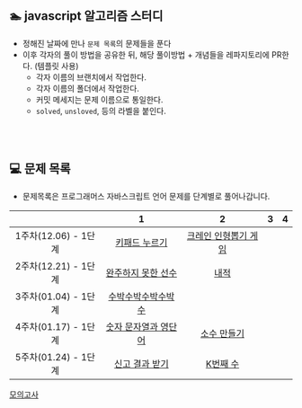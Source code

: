 
## 🏊 javascript 알고리즘 스터디 

- 정해진 날짜에 만나 `문제 목록`의 문제들을 푼다
- 이후 각자의 풀이 방법을 공유한 뒤, 해당 풀이방법 + 개념들을 레파지토리에 PR한다. (템플릿 사용)
  - 각자 이름의 브랜치에서 작업한다.
  - 각자 이름의 폴더에서 작업한다.
  - 커밋 메세지는 문제 이름으로 통일한다. 
  - `solved`, `unsloved`, 등의 라벨을 붙인다.

<br>
<br>

## 💻 문제 목록

- 문제목록은 프로그래머스 자바스크립트 언어 문제를 단계별로 풀어나갑니다.

| |1|2|3|4|
|:-:|:-:|:-:|:-:|:-:|
|1주차(12.06) - 1단계 |[키패드 누르기](https://programmers.co.kr/learn/courses/30/lessons/67256)|[크레인 인형뽑기 게임](https://programmers.co.kr/learn/courses/30/lessons/64061) |
|2주차(12.21) - 1단계 | [완주하지 못한 선수](https://programmers.co.kr/learn/courses/30/lessons/42576) | [내적](https://programmers.co.kr/learn/courses/30/lessons/70128) |
|3주차(01.04) - 1단계 | [수박수박수박수박수](https://programmers.co.kr/learn/courses/30/lessons/12922) | |
|4주차(01.17) - 1단계 | [숫자 문자열과 영단어](https://programmers.co.kr/learn/courses/30/lessons/81301) | [소수 만들기](https://programmers.co.kr/learn/courses/30/lessons/12977) |
|5주차(01.24) - 1단계 | [신고 결과 받기](https://programmers.co.kr/learn/courses/30/lessons/92334) | [K번째 수](https://programmers.co.kr/learn/courses/30/lessons/42748) |
[모의고사](https://programmers.co.kr/learn/courses/30/lessons/42840)
